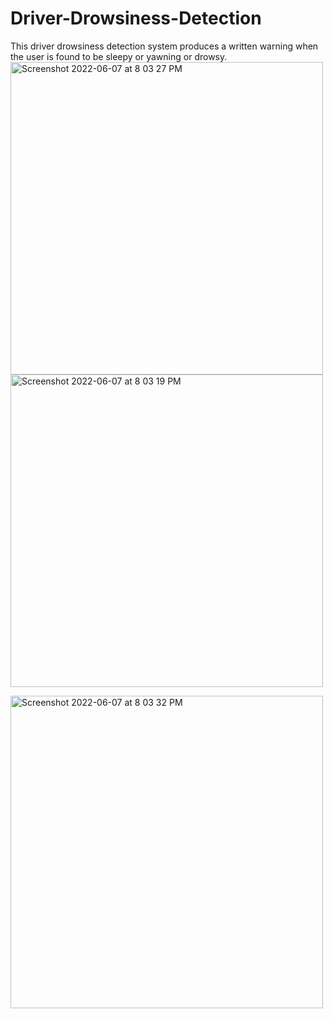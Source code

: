 # Driver-Drowsiness-Detection

This driver drowsiness detection system produces a written warning when the user is found to be sleepy or yawning or drowsy.
<img width="500" alt="Screenshot 2022-06-07 at 8 03 27 PM" src="https://user-images.githubusercontent.com/67863699/172410889-7ffa0281-d94e-42c9-89fb-e4892818fc0d.png">
<img width="500" alt="Screenshot 2022-06-07 at 8 03 19 PM" src="https://user-images.githubusercontent.com/67863699/172410914-b4dd71e2-0f45-44c3-b039-96891c4cc589.png">




<img width="500" alt="Screenshot 2022-06-07 at 8 03 32 PM" src="https://user-images.githubusercontent.com/67863699/172410831-0dcace3b-5ac7-4ed2-9d2a-d22f430fdd29.png">

